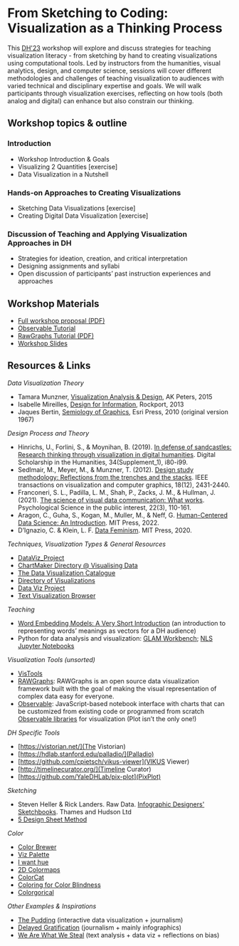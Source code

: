 # From Sketching to Coding: Visualization as a Thinking Process

This [DH'23](https://dh2023.adho.org/) workshop will explore and discuss strategies for teaching visualization literacy - from sketching by hand to creating visualizations using computational tools. Led by instructors from the humanities, visual analytics, design, and computer science, sessions will cover different methodologies and challenges of teaching visualization to audiences with varied technical and disciplinary expertise and goals.
We will walk participants through visualization exercises, reflecting on how tools (both analog and digital) can enhance but also constrain our thinking.


## Workshop topics & outline

### Introduction
* Workshop Introduction & Goals
* Visualizing 2 Quantities [exercise]
* Data Visualization in a Nutshell

### Hands-on Approaches to Creating Visualizations
* Sketching Data Visualizations [exercise]
* Creating Digital Data Visualization [exercise]

### Discussion of Teaching and Applying Visualization Approaches in DH
* Strategies for ideation, creation, and critical interpretation
* Designing assignments and syllabi
* Open discussion of participants’ past instruction experiences and approaches

## Workshop Materials
- [Full workshop proposal (PDF)](https://dh23-vis-workshop.github.io/VIS4DH_Workshop_Poporal_DH2023.pdf)
- [Observable Tutorial](https://observablehq.com///@ealexander/from-sketching-to-coding)
- [RawGraphs Tutorial (PDF)](https://dh23-vis-workshop.github.io/DH23_workshop_RawGraphs.pdf)
- [Workshop Slides](https://docs.google.com/presentation/d/1Jsek4gzEjhhzPoAuRT7QSjj-rkkSltQMKRZ-EMPAwY4/edit?usp=sharing)


## Resources & Links
*Data Visualization Theory*
- Tamara Munzner, [Visualization Analysis & Design](https://www.cs.ubc.ca/~tmm/vadbook/), AK Peters, 2015
- Isabelle Mireilles, [Design for Information](https://isabelmeirelles.com/book-design-for-information/), Rockport, 2013
- Jaques Bertin, [Semiology of Graphics](https://www.esri.com/en-us/esri-press/browse/semiology-of-graphics-diagrams-networks-maps), Esri Press, 2010 (original version 1967)

*Design Process and Theory*
- Hinrichs, U., Forlini, S., & Moynihan, B. (2019). [In defense of sandcastles: Research thinking through visualization in digital humanities](https://academic.oup.com/dsh/article-abstract/34/Supplement_1/i80/5146726). Digital Scholarship in the Humanities, 34(Supplement_1), i80-i99.
- Sedlmair, M., Meyer, M., & Munzner, T. (2012). [Design study methodology: Reflections from the trenches and the stacks](https://journals.sagepub.com/doi/pdf/10.1177/15291006211051956). IEEE transactions on visualization and computer graphics, 18(12), 2431-2440.
- Franconeri, S. L., Padilla, L. M., Shah, P., Zacks, J. M., & Hullman, J. (2021). [The science of visual data communication: What works](https://journals.sagepub.com/doi/pdf/10.1177/15291006211051956). Psychological Science in the public interest, 22(3), 110-161.
- Aragon, C., Guha, S., Kogan, M., Muller, M., & Neff, G. [Human-Centered Data Science: An Introduction](https://mitpress.mit.edu/9780262543217/).  MIT Press, 2022.
- D’Ignazio, C. & Klein, L. F. [Data Feminism](https://direct.mit.edu/books/oa-monograph/4660/Data-Feminism).  MIT Press, 2020.

*Techniques, Visualization Types & General Resources*
- [DataViz_Project](https://datavizproject.com/)
- [ChartMaker Directory @ Visualising Data](http://chartmaker.visualisingdata.com/)
- [The Data Visualization Catalogue](https://datavizcatalogue.com/)
- [Directory of Visualizations](http://clauswilke.com/dataviz/directory-of-visualizations.html)
- [Data Viz Project](https://datavizproject.com/)
- [Text Visualization Browser](https://textvis.lnu.se/)

*Teaching*
- [Word Embedding Models: A Very Short Introduction](https://aelang.github.io/word-embeddings) (an introduction to representing words’ meanings as vectors for a DH audience)
- Python for data analysis and visualization: [GLAM Workbench](https://glam-workbench.net/); [NLS Jupyter Notebooks](https://data.nls.uk/tools/jupyter-notebooks/)


*Visualization Tools (unsorted)*
- [VisTools](https://vistools.net/)
- [RAWGraphs](https://app.rawgraphs.io/): RAWGraphs is an open source data visualization framework built with the goal of making the visual representation of complex data easy for everyone.
- [Observable](https://observablehq.com/): JavaScript-based notebook interface with charts that can be customized from existing code or programmed from scratch
[Observable libraries](https://observablehq.com/collection/@observablehq/observable-libraries-for-visualization) for visualization (Plot isn’t the only one!)


*DH Specific Tools*
- [https://vistorian.net/](The Vistorian)
- [https://hdlab.stanford.edu/palladio/](Palladio)
- [https://github.com/cpietsch/vikus-viewer](VIKUS Viewer)
- [http://timelinecurator.org/](Timeline Curator)
- [https://github.com/YaleDHLab/pix-plot](PixPlot)

*Sketching*
- Steven Heller & Rick Landers. Raw Data. [Infographic Designers' Sketchbooks](https://thamesandhudson.com/raw-data-infographic-designers-sketchbooks-9780500517451). Thames and Hudson Ltd
- [5 Design Sheet Method](http://fds.design/)

*Color*
- [Color Brewer](https://colorbrewer2.org)
- [Viz Palette](https://projects.susielu.com/viz-palette)
- [I want hue](https://medialab.github.io/iwanthue/)
- [2D Colormaps](https://dominikjaeckle.com/projects/color2d/)
- [ColorCat](https://github.com/SebastianMittelstaedt/ColorCAT)
- [Coloring for Color Blindness](https://davidmathlogic.com/colorblind/#%23D81B60-%231E88E5-%23FFC107-%23004D40)
- [Colorgorical](http://vrl.cs.brown.edu/color)

*Other Examples & Inspirations*
- [The Pudding](https://pudding.cool/) (interactive data visualization + journalism)
- [Delayed Gratification](https://www.slow-journalism.com/) (journalism + mainly infographics)
- [We Are What We Steal](https://dxlab.sl.nsw.gov.au/we-are-what-we-steal/) (text analysis + data viz + reflections on bias)






